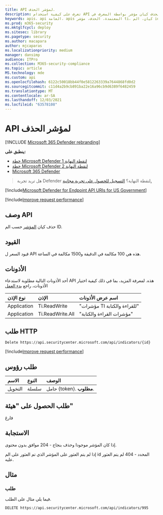 ```yaml
---
title: API لمؤشر الحذف.
description: تعرف على كيفية استخدام API لمؤشر الحذف لحذف كيان مؤشر بواسطة المعرف في Microsoft Defender لنقطة النهاية.
keywords: apis، api العامة، apis المعتمدة، الحذف، مؤشر ti، كيان، الم id
ms.prod: m365-security
ms.mktglfcycl: deploy
ms.sitesec: library
ms.pagetype: security
ms.author: macapara
author: mjcaparas
ms.localizationpriority: medium
manager: dansimp
audience: ITPro
ms.collection: M365-security-compliance
ms.topic: article
MS.technology: mde
ms.custom: api
ms.openlocfilehash: 6122c50018bb44f0e5812263339a7644868fd0d2
ms.sourcegitcommit: c11d4a2b9cb891ba22e16a96cb9d6389f6482459
ms.translationtype: MT
ms.contentlocale: ar-SA
ms.lasthandoff: 12/03/2021
ms.locfileid: "63578108"
---
```

# <a name="delete-indicator-api"></a>API لمؤشر الحذف

[!INCLUDE [Microsoft 365 Defender rebranding](../../includes/microsoft-defender.md)]

**ينطبق على:**
- [خطة Microsoft Defender لنقطة النهاية 1](https://go.microsoft.com/fwlink/p/?linkid=2154037)
- [خطة Microsoft Defender لنقطة النهاية 2](https://go.microsoft.com/fwlink/p/?linkid=2154037)
- [Microsoft 365 Defender](https://go.microsoft.com/fwlink/?linkid=2118804)

> هل تريد تجربة Defender لنقطة النهاية؟ [التسجيل للحصول على تجربة مجانية.](https://signup.microsoft.com/create-account/signup?products=7f379fee-c4f9-4278-b0a1-e4c8c2fcdf7e&ru=https://aka.ms/MDEp2OpenTrial?ocid=docs-wdatp-exposedapis-abovefoldlink)

[!include[Microsoft Defender for Endpoint API URIs for US Government](../../includes/microsoft-defender-api-usgov.md)]

[!include[Improve request performance](../../includes/improve-request-performance.md)]


## <a name="api-description"></a>وصف API

حذف كيان [المؤشر](ti-indicator.md) حسب الم ID.

## <a name="limitations"></a>القيود

قيود السعر ل API هذه هي 100 مكالمة في الدقيقة و1500 مكالمة في الساعة.

## <a name="permissions"></a>الأذونات

أحد الأذونات التالية مطلوبة لاستدعاء API هذه. لمعرفة المزيد، بما في ذلك كيفية اختيار الأذونات، راجع [بدء العمل](apis-intro.md)

نوع الإذن | الإذن | اسم عرض الأذونات
:---|:---|:---
Application | Ti.ReadWrite | "مؤشرات TI للقراءة والكتابة"
Application | Ti.ReadWrite.All | "مؤشرات القراءة والكتابة"

## <a name="http-request"></a>طلب HTTP

```http
Delete https://api.securitycenter.microsoft.com/api/indicators/{id}
```

[!include[Improve request performance](../../includes/improve-request-performance.md)]

## <a name="request-headers"></a>طلب رؤوس

الاسم|النوع|الوصف
:---|:---|:---
التخويل | سلسلة | حامل {token}. **مطلوب**.

## <a name="request-body"></a>طلب الحصول على "هيئة"

فارغ

## <a name="response"></a>الاستجابة

إذا كان المؤشر موجودا وحذف بنجاح - 204 موافق بدون محتوى.

إذا لم يتم العثور على المؤشر الذي تم العثور على الم id المحدد - 404 لم يتم العثور عليه.

## <a name="example"></a>مثال

### <a name="request"></a>طلب

فيما يلي مثال على الطلب.

```http
DELETE https://api.securitycenter.microsoft.com/api/indicators/995
```
